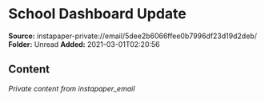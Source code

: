 # School Dashboard Update

**Source:** instapaper-private://email/5dee2b6066ffee0b7996df23d19d2deb/
**Folder:** Unread
**Added:** 2021-03-01T02:20:56




## Content
*Private content from instapaper_email*
